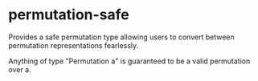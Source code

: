 # permutation-safe
Provides a safe permutation type allowing users to convert between permutation representations fearlessly.

Anything of type "Permutation a" is guaranteed to be a valid permutation over a.

